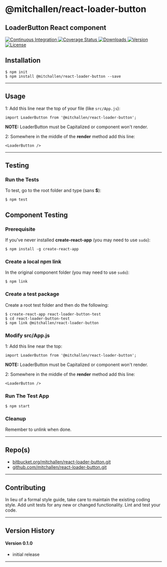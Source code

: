 @mitchallen/react-loader-button
==
LoaderButton React component
--

<p align="left">
  <a href="https://circleci.com/gh/mitchallen/react-loader-button">
    <img src="https://img.shields.io/circleci/project/github/mitchallen/react-loader-button.svg" alt="Continuous Integration">
  </a>
  <a href="https://codecov.io/gh/mitchallen/react-loader-button">
    <img src="https://codecov.io/gh/mitchallen/react-loader-button/branch/master/graph/badge.svg" alt="Coverage Status">
  </a>
  <a href="https://npmjs.org/package/@mitchallen/react-loader-button">
    <img src="http://img.shields.io/npm/dt/@mitchallen/react-loader-button.svg?style=flat-square" alt="Downloads">
  </a>
  <a href="https://npmjs.org/package/@mitchallen/react-loader-button">
    <img src="http://img.shields.io/npm/v/@mitchallen/react-loader-button.svg?style=flat-square" alt="Version">
  </a>
  <a href="https://npmjs.com/package/@mitchallen/react-loader-button">
    <img src="https://img.shields.io/github/license/mitchallen/react-loader-button.svg" alt="License"></a>
  </a>
</p>

## Installation

    $ npm init
    $ npm install @mitchallen/react-loader-button --save
  
* * *

## Usage

1: Add this line near the top of your file (like ```src/App.js```):

```
import LoaderButton from '@mitchallen/react-loader-button';
```

__NOTE:__ LoaderButton must be Capitalized or component won't render.

2: Somewhere in the middle of the __render__ method add this line:

```
<LoaderButton />
```


* * *

## Testing

### Run the Tests

To test, go to the root folder and type (sans __$__):

    $ npm test
    
## Component Testing

### Prerequisite

If you've never installed __create-react-app__ (you may need to use ```sudo```):

```
$ npm install -g create-react-app
```

### Create a local npm link

In the original component folder (you may need to use ```sudo```):

```
$ npm link
```

### Create a test package

Create a root test folder and then do the following:

```
$ create-react-app react-loader-button-test
$ cd react-loader-button-test
$ npm link @mitchallen/react-loader-button
```

### Modify src/App.js

1: Add this line near the top:

```
import LoaderButton from '@mitchallen/react-loader-button';
```

__NOTE:__ LoaderButton must be Capitalized or component won't render.

2: Somewhere in the middle of the __render__ method add this line:

```
<LoaderButton />
```

### Run The Test App

```
$ npm start
```

### Cleanup

Remember to unlink when done.
   
* * *
 
## Repo(s)

* [bitbucket.org/mitchallen/react-loader-button.git](https://bitbucket.org/mitchallen/react-loader-button.git)
* [github.com/mitchallen/react-loader-button.git](https://github.com/mitchallen/react-loader-button.git)

* * *

## Contributing

In lieu of a formal style guide, take care to maintain the existing coding style.
Add unit tests for any new or changed functionality. Lint and test your code.

* * *

## Version History

#### Version 0.1.0 

* initial release

* * *